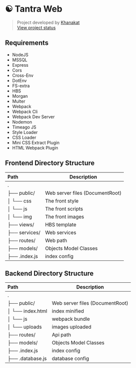 # :yin_yang: Tantra Web
> Project developed by [Khanakat](https://www.github.com/khanakat)   
> [View project status](https://github.com/orgs/khanakat/projects/1)  

## Requirements
- NodeJS
- MSSQL
- Express
- Cors
- Cross-Env
- DotEnv
- FS-extra
- HBS
- Morgan
- Multer
- Webpack
- Webpack Cli
- Webpack Dev Server
- Nodemon
- Timeago JS
- Style Loader
- CSS Loader
- Mini CSS Extract Plugin
- HTML Webpack Plugin


## Frontend Directory Structure
| Path | Description |
| :--- | --- |
| . | |
| ├── public/ | Web server files (DocumentRoot)  |
| │   └── css | The front style |
| │   └── js | The front scripts |
| │   └── img | The front images |
| ├── views/  | HBS template |
| ├── services/  | Web services |
| ├── routes/  | Web path |
| ├── models/ | Objects Model Classes |
| ├── .index.js  | index config |

## Backend Directory Structure
| Path | Description |
| :--- | --- |
| . | |
| ├── public/ | Web server files (DocumentRoot)  |
| │   └── index.html | index minified |
| │   └── js | webpack bundle |
| │   └── uploads | images uploaded |
| ├── routes/  | Api path |
| ├── models/ | Objects Model Classes |
| ├── .index.js  | index config |
| ├── .database.js  | database config |
